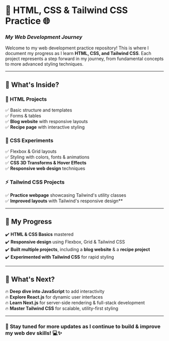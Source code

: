 # 🚀 **HTML, CSS & Tailwind CSS Practice** 🌐  
### *My Web Development Journey*  

Welcome to my web development practice repository! This is where I document my progress as I learn **HTML, CSS, and Tailwind CSS**. Each project represents a step forward in my journey, from fundamental concepts to more advanced styling techniques.  

---

## 📌 **What's Inside?**  

### 🔹 **HTML Projects**  
✅ Basic structure and templates  
✅ Forms & tables  
✅ **Blog website** with responsive layouts  
✅ **Recipe page** with interactive styling  

### 🎨 **CSS Experiments**  
✅ Flexbox & Grid layouts  
✅ Styling with colors, fonts & animations  
✅ **CSS 3D Transforms & Hover Effects**  
✅ **Responsive web design** techniques  

### ⚡ **Tailwind CSS Projects**  
✅ **Practice webpage** showcasing Tailwind's utility classes  
✅ **Improved layouts** with Tailwind's responsive design**  

---

## 📖 **My Progress**  

✔️ **HTML & CSS Basics** mastered  
✔️ **Responsive design** using Flexbox, Grid & Tailwind CSS  
✔️ **Built multiple projects**, including a **blog website** & a **recipe project**  
✔️ **Experimented with Tailwind CSS** for rapid styling  

---

## 🎯 **What's Next?**  

🔥 **Deep dive into JavaScript** to add interactivity  
🔥 **Explore React.js** for dynamic user interfaces  
🔥 **Learn Next.js** for server-side rendering & full-stack development  
🔥 **Master Tailwind CSS** for scalable, utility-first styling  

---

### 🚀 **Stay tuned for more updates as I continue to build & improve my web dev skills!** 💻✨  
